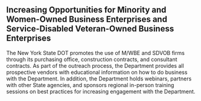 ## **Increasing Opportunities for Minority and Women-Owned Business Enterprises and Service-Disabled Veteran-Owned Business Enterprises**

The New York State DOT promotes the use of M/WBE and SDVOB firms through its purchasing office, construction contracts, and consultant contracts. As part of the outreach process, the Department provides all prospective vendors with educational information on how to do business with the Department. In addition, the Department holds webinars, partners with other State agencies, and sponsors regional in-person training sessions on best practices for increasing engagement with the Department.